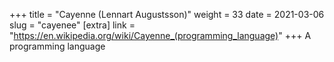 +++
title = "Cayenne (Lennart Augustsson)"
weight = 33
date = 2021-03-06
slug = "cayenee"
[extra]
link = "https://en.wikipedia.org/wiki/Cayenne_(programming_language)"
+++
A programming language

